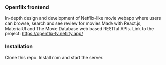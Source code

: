 ### Openflix frontend

In-depth design and development of Netflix-like movie webapp where users can browse, search and see review for movies Made with React.js, MaterialUI and The Movie Database web based RESTful APIs. Link to the project: https://openflix-tv.netlify.app/

### Installation
Clone this repo.
Install npm and start the server.